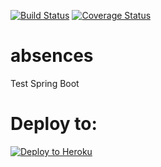 [![Build Status](https://travis-ci.org/jufab/absences.svg?branch=master)](https://travis-ci.org/jufab/absences)
[![Coverage Status](https://coveralls.io/repos/github/jufab/absences/badge.svg?branch=master)](https://coveralls.io/github/jufab/absences?branch=master)

# absences
Test Spring Boot

# Deploy to:
[![Deploy to Heroku](https://www.herokucdn.com/deploy/button.svg)](https://heroku.com/deploy)
